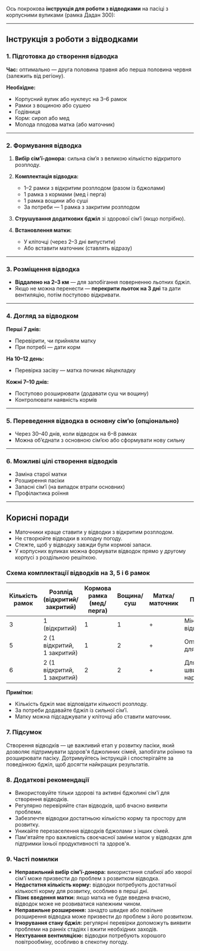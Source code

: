 Ось покрокова **інструкція для роботи з відводками** на пасіці з корпусними вуликами (рамка Дадан 300):

---

## **Інструкція з роботи з відводками**

### **1. Підготовка до створення відводка**

**Час:** оптимально — друга половина травня або перша половина червня (залежить від регіону).

**Необхідне:**

* Корпусний вулик або нуклеус на 3–6 рамок
* Рамки з вощиною або сушею
* Годівниця
* Корм: сироп або мед
* Молода плодова матка (або маточник)

---

### **2. Формування відводка**

1. **Вибір сім’ї-донора:** сильна сім’я з великою кількістю відкритого розплоду.
2. **Комплектація відводка:**

   * 1–2 рамки з відкритим розплодом (разом із бджолами)
   * 1 рамка з кормами (мед і перга)
   * 1 рамка вощини або суші
   * За потреби — 1 рамка з закритим розплодом
3. **Струшування додаткових бджіл** зі здорової сім’ї (якщо потрібно).
4. **Встановлення матки:**

   * У кліточці (через 2–3 дні випустити)
   * Або вставити маточник (ставлять відразу)

---

### **3. Розміщення відводка**

* **Віддалено на 2–3 км** — для запобігання поверненню льотних бджіл.
* Якщо не можна перенести — **перекрити льоток на 3 дні** та дати вентиляцію, потім поступово відкривати.

---

### **4. Догляд за відводком**

**Перші 7 днів:**

* Перевірити, чи прийняли матку
* При потребі — дати корм

**На 10–12 день:**

* Перевірка засіву — матка починає яйцекладку

**Кожні 7–10 днів:**

* Поступово розширювати (додавати суш чи вощину)
* Контролювати наявність кормів

---

### **5. Переведення відводка в основну сім’ю (опціонально)**

* Через 30–40 днів, коли відводок на 6–8 рамках
* Можна об’єднати з основною сім’єю або сформувати нову сильну

---

### **6. Можливі цілі створення відводків**

* Заміна старої матки
* Розширення пасіки
* Запасні сім’ї (на випадок втрати основних)
* Профілактика роїння

---

## **Корисні поради**

* Маточники краще ставити у відводки з відкритим розплодом.
* Не створюйте відводки в холодну погоду.
* Стежте, щоб у відводку завжди були кормові запаси.
* У корпусних вуликах можна формувати відводок прямо у другому корпусі з роздільною решіткою.

### **Схема комплектації відводків на 3, 5 і 6 рамок**

| Кількість рамок | Розплід (відкритий/закритий) | Кормова рамка (мед/перга) | Вощина/суш | Матка/маточник | Примітки                  |
|-----------------|------------------------------|---------------------------|-------------|----------------|---------------------------|
| 3               | 1 (відкритий)                | 1                         | 1           | +              | Мінімальний відводок      |
| 5               | 2 (1 відкритий, 1 закритий)  | 1                         | 2           | +              | Оптимальний для розвитку  |
| 6               | 2 (1 відкритий, 1 закритий)  | 2                         | 2           | +              | Для швидкого нарощування  |

**Примітки:**

* Кількість бджіл має відповідати кількості розплоду.
* За потреби додавайте бджіл із сильної сім’ї.
* Матку можна підсаджувати у кліточці або ставити маточник.

### **7. Підсумок**

Створення відводків — це важливий етап у розвитку пасіки, який дозволяє підтримувати здоров'я бджолиних сімей, запобігати роїнню та розширювати пасіку. Дотримуйтесь інструкцій і спостерігайте за поведінкою бджіл, щоб досягти найкращих результатів.

### **8. Додаткові рекомендації**

* Використовуйте тільки здорові та активні бджолині сім'ї для створення відводків.
* Регулярно перевіряйте стан відводків, щоб вчасно виявити проблеми.
* Забезпечте відводки достатньою кількістю корму та простору для розвитку.
* Уникайте перезаселення відводків бджолами з інших сімей.
* Пам'ятайте про важливість своєчасної заміни маток у відводках для підтримки їхньої продуктивності та здоров'я.

### **9. Часті помилки**

* **Неправильний вибір сім'ї-донора:** використання слабкої або хворої сім'ї може призвести до проблем з розвитком відводка.
* **Недостатня кількість корму:** відводки потребують достатньої кількості корму для розвитку, особливо в перші дні.
* **Пізнє введення матки:** якщо матка не буде введена вчасно, відводок може не розвиватися належним чином.
* **Неправильне розширення:** занадто швидке або повільне розширення відводка може призвести до проблем з його розвитком.
* **Ігнорування стану бджіл:** регулярні перевірки допоможуть виявити проблеми на ранніх стадіях і вжити необхідних заходів.
* **Нехтування вентиляцією:** відводки потребують хорошого повітрообміну, особливо в спекотну погоду.
